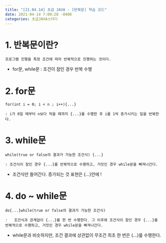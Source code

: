 ```yaml
---
title: "[21.04.14] 초급 JAVA - [반복문] 학습 코드"
date: 2021-04-14 7:00:28 -0400
categories: 초급JAVA스터디
---
```


# 1. 반복문이란?

	프로그램 진행을 특정 조건에 따라 반복적으로 진행하는 것이다.

* for문, while문 : 조건이 참인 경우 반복 수행

# 2. for문

	for(int i = 0; i < n ; i++){...}
	
	: i가 0일 때부터 n보다 작을 때까지 {...}를 수행한 후 i를 1씩 증가시키는 일을 반복한다.


# 3. while문
	while(true or false의 결과가 가능한 조건식) {...} 
	   
	: 조건식이 참인 경우 {...}를 반복적으로 수행하고, 거짓인 경우 while문을 빠져나간다.
	
* 조건식만 들어간다. 증가되는 것 표현은 {...}안에 !

 

# 4. do ~ while문

	do{...}while(true or false의 결과가 가능한 조건식)
	
	:   조건식과 관계없이 {...}를 한 번 수행한다. 그 이후에 조건식이 참인 경우 {...}를 반복적으로 수행하고, 거짓인 경우 while문을 빠져나간다.
	
* while문과 비슷하지만, 조건 결과에 상관없이 무조건 최초 한 번은 {...}를 수행한다.
